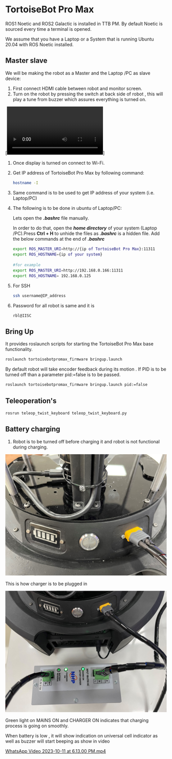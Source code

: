 # TortoiseBot Pro Max

ROS1 Noetic and ROS2 Galactic is installed in TTB PM. By default Noetic is sourced every time a terminal is opened. 

We assume that you have a Laptop or a System that is running Ubuntu 20.04 with ROS Noetic installed.

## Master slave

We will be making the robot as a Master and the Laptop /PC as slave device:

1. First connect HDMI cable between robot and monitor screen.
2. Turn on the robot by pressing the switch at back side of robot , this will play a tune from buzzer which assures everything is turned on.

[![Video](https://github.com/rigbetellabs/tortoisebot_pro_max_docs/blob/0b7a283bcde262726d7941b65ee3f1da0a660b30/TortoiseBot%20Pro%20Max%20f0ce33822aa94f279912c5c3022acd82/WhatsApp_Video_2023-10-11_at_5.48.03_PM.mp4)]


1. Once display is turned on connect to Wi-Fi.
2. Get IP address of TortoiseBot Pro Max by following command:
    
    ```bash
    hostname -I 
    ```
    
3. Same command is to be used to get IP address of your system (i.e. Laptop/PC)
4. The following is to be done in ubuntu of Laptop/PC:
    
    Lets open the ***.bashrc*** file manually.
    
    In order to do that, open the ***home directory*** of your system (Laptop /PC).Press **Ctrl + H** to unhide the files as ***.bashrc*** is a hidden file. Add the below commands at the end of ***.bashrc***
    
    ```bash
    export ROS_MASTER_URI=http://{ip of TortoiseBot Pro Max}:11311
    export ROS_HOSTNAME={ip of your system}
    
    #for example
    export ROS_MASTER_URI=http://192.168.0.166:11311
    export ROS_HOSTNAME= 192.168.0.125
    ```
    
5. For SSH
    
    ```bash
    ssh username@IP_address 
    ```
    
6. Password for all robot is same and it is 
    
    ```bash
    rbl@IISC
    ```
    

## Bring Up

It provides roslaunch scripts for starting the TortoiseBot Pro Max base functionality.

```bash
roslaunch tortoisebotpromax_firmware bringup.launch
```

By default robot will take encoder feedback during its motion . If PID is to be turned off than a  parameter pid:=false is to be passed.

```bash
roslaunch tortoisebotpromax_firmware bringup.launch pid:=false
```

## Teleoperation's

```bash
rosrun teleop_twist_keyboard teleop_twist_keyboard.py
```

## Battery charging

1. Robot is to be turned off before charging it and robot is not functional during charging.

![This is how charger is to be plugged in ](TortoiseBot%20Pro%20Max%20f0ce33822aa94f279912c5c3022acd82/IMG_5349.jpg)

This is how charger is to be plugged in 

![Green light on MAINS ON and CHARGER ON indicates that charging process is going on smoothly. ](TortoiseBot%20Pro%20Max%20f0ce33822aa94f279912c5c3022acd82/IMG_5350.jpg)

Green light on MAINS ON and CHARGER ON indicates that charging process is going on smoothly. 

When battery is low , it will show indication on universal cell indicator as well as buzzer will start beeping as show in video

[WhatsApp Video 2023-10-11 at 6.13.00 PM.mp4](TortoiseBot%20Pro%20Max%20f0ce33822aa94f279912c5c3022acd82/WhatsApp_Video_2023-10-11_at_6.13.00_PM.mp4)
